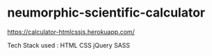 # neumorphic-scientific-calculator
https://calculator-htmlcssjs.herokuapp.com/

Tech Stack used : HTML
                  CSS
                  jQuery
                  SASS
